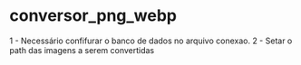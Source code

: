 # conversor_png_webp

1 - Necessário confifurar o banco de dados no arquivo conexao.
2 - Setar o path das imagens a serem convertidas
